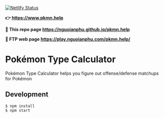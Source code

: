 [![Netlify Status](https://api.netlify.com/api/v1/badges/1673960f-312c-45ac-9e23-43caabe3b5bb/deploy-status)](https://app.netlify.com/sites/pkmn-help/deploys)

**👉 <https://www.pkmn.help>**

**🚀 This repo page <https://nguoianphu.github.io/pkmn.help>**

**🎉 FTP web page <https://play.nguoianphu.com/pkmn.help/>**

# Pokémon Type Calculator

Pokémon Type Calculator helps you figure out offense/defense matchups for Pokémon

## Development

```
$ npm install
$ npm start
```
